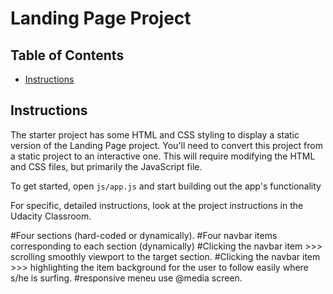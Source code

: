 # Landing Page Project

## Table of Contents

* [Instructions](#instructions)

## Instructions

The starter project has some HTML and CSS styling to display a static version of the Landing Page project. You'll need to convert this project from a static project to an interactive one. This will require modifying the HTML and CSS files, but primarily the JavaScript file.

To get started, open `js/app.js` and start building out the app's functionality

For specific, detailed instructions, look at the project instructions in the Udacity Classroom.

#Four sections 
(hard-coded or dynamically).
#Four navbar items
 corresponding to each section (dynamically)
#Clicking the navbar item >>> 
scrolling  smoothly  viewport to the target section.
#Clicking the navbar item >>> 
highlighting the item background for the user to follow easily where s/he is surfing.
#responsive meneu use @media screen.
